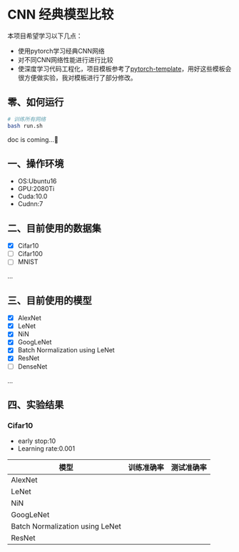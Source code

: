 # CNN 经典模型比较

本项目希望学习以下几点：

- 使用pytorch学习经典CNN网络
- 对不同CNN网络性能进行进行比较
- 使深度学习代码工程化，项目模板参考了[pytorch-template](https://github.com/victoresque/pytorch-template)，用好这些模板会很方便做实验，我对模板进行了部分修改。

## 零、如何运行

```bash
# 训练所有网络
bash run.sh
```



doc is coming...:beers:

## 一、操作环境

- OS:Ubuntu16
- GPU:2080Ti
- Cuda:10.0
- Cudnn:7

## 二、目前使用的数据集

- [x] Cifar10
- [ ] Cifar100
- [ ] MNIST

...

## 三、目前使用的模型

- [x] AlexNet
- [x] LeNet
- [x] NiN
- [x] GoogLeNet
- [x] Batch Normalization using LeNet
- [x] ResNet
- [ ] DenseNet

...

## 四、实验结果

### Cifar10

- early stop:10
- Learning rate:0.001

| 模型                            | 训练准确率 | 测试准确率 |
| ------------------------------- | ---------- | ---------- |
| AlexNet                         |            |            |
| LeNet                           |            |            |
| NiN                             |            |            |
| GoogLeNet                       |            |            |
| Batch Normalization using LeNet |            |            |
| ResNet                          |            |            |


